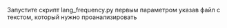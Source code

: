 Запустите скрипт lang_frequency.py первым параметром указав файл с текстом, который нужно проанализировать
